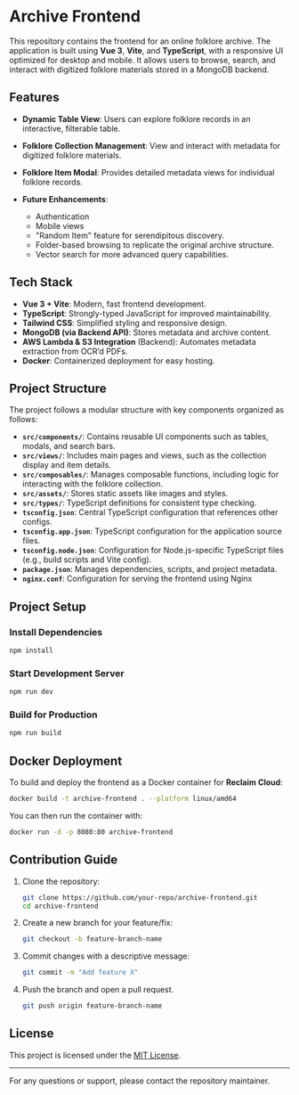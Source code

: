 # Archive Frontend

This repository contains the frontend for an online folklore archive. The application is built using **Vue 3**, **Vite**, and **TypeScript**, with a responsive UI optimized for desktop and mobile. It allows users to browse, search, and interact with digitized folklore materials stored in a MongoDB backend.

## Features

- **Dynamic Table View**: Users can explore folklore records in an interactive, filterable table.

- **Folklore Collection Management**: View and interact with metadata for digitized folklore materials.

- **Folklore Item Modal**: Provides detailed metadata views for individual folklore records.

- **Future Enhancements**:

  - Authentication
  - Mobile views
  - "Random Item" feature for serendipitous discovery.
  - Folder-based browsing to replicate the original archive structure.
  - Vector search for more advanced query capabilities.

## Tech Stack

- **Vue 3 + Vite**: Modern, fast frontend development.
- **TypeScript**: Strongly-typed JavaScript for improved maintainability.
- **Tailwind CSS**: Simplified styling and responsive design.
- **MongoDB (via Backend API)**: Stores metadata and archive content.
- **AWS Lambda & S3 Integration** (Backend): Automates metadata extraction from OCR’d PDFs.
- **Docker**: Containerized deployment for easy hosting.

## Project Structure

The project follows a modular structure with key components organized as follows:

- **`src/components/`**: Contains reusable UI components such as tables, modals, and search bars.
- **`src/views/`**: Includes main pages and views, such as the collection display and item details.
- **`src/composables/`**: Manages composable functions, including logic for interacting with the folklore collection.
- **`src/assets/`**: Stores static assets like images and styles.
- **`src/types/`**: TypeScript definitions for consistent type checking.
- **`tsconfig.json`**: Central TypeScript configuration that references other configs.
- **`tsconfig.app.json`**: TypeScript configuration for the application source files.
- **`tsconfig.node.json`**: Configuration for Node.js-specific TypeScript files (e.g., build scripts and Vite config).
- **`package.json`**: Manages dependencies, scripts, and project metadata.
- **`nginx.conf`**: Configuration for serving the frontend using Nginx

## Project Setup

### Install Dependencies

```sh
npm install
```

### Start Development Server

```sh
npm run dev
```

### Build for Production

```sh
npm run build
```

## Docker Deployment

To build and deploy the frontend as a Docker container for **Reclaim Cloud**:

```sh
docker build -t archive-frontend . --platform linux/amd64
```

You can then run the container with:

```sh
docker run -d -p 8080:80 archive-frontend
```

## Contribution Guide

1. Clone the repository:

   ```sh
   git clone https://github.com/your-repo/archive-frontend.git
   cd archive-frontend
   ```

2. Create a new branch for your feature/fix:

   ```sh
   git checkout -b feature-branch-name
   ```

3. Commit changes with a descriptive message:

   ```sh
   git commit -m "Add feature X"
   ```

4. Push the branch and open a pull request.

   ```sh
   git push origin feature-branch-name
   ```

## License

This project is licensed under the [MIT License](https://opensource.org/license/mit).

---

For any questions or support, please contact the repository maintainer.

